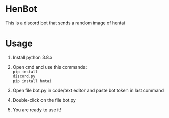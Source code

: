 # HenBot
This is a discord bot that sends a random image of hentai

# Usage
1. Install python 3.8.x
2. Open cmd and use this commands:<br>
<code>pip install discord.py</code><br>
<code>pip install hmtai</code>

3. Open file bot.py in code/text editor and paste bot token in last command
4. Double-click on the file bot.py
5. You are ready to use it!
